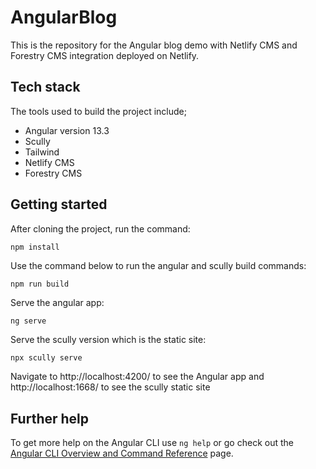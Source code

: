 # AngularBlog

This is the repository for the Angular blog demo with Netlify CMS and Forestry CMS integration deployed on Netlify.

## Tech stack
The tools used to build the project include;
- Angular version 13.3
- Scully
- Tailwind
- Netlify CMS
- Forestry CMS

## Getting started
After cloning the project, run the command:
```bash
npm install
```
Use the command below to run the angular and scully build commands:
```
npm run build
```
Serve the angular app:
```
ng serve
```
Serve the scully version which is the static site:
```
npx scully serve
```
Navigate to http://localhost:4200/ to see the Angular app and http://localhost:1668/ to see the scully static site

## Further help

To get more help on the Angular CLI use `ng help` or go check out the [Angular CLI Overview and Command Reference](https://angular.io/cli) page.
